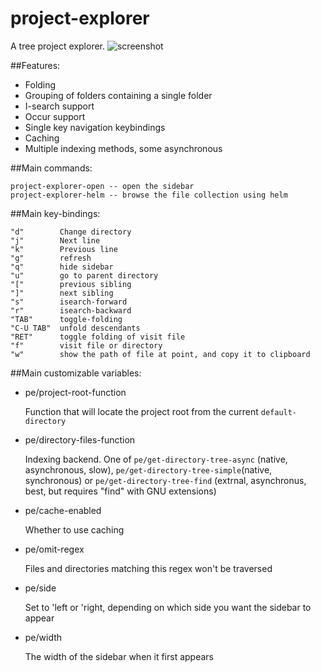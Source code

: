 # project-explorer
A tree project explorer.
![screenshot](https://github.com/sabof/project-explorer/raw/master/screenshot.png)

##Features:

* Folding
* Grouping of folders containing a single folder
* I-search support
* Occur support
* Single key navigation keybindings
* Caching
* Multiple indexing methods, some asynchronous

##Main commands:

    project-explorer-open -- open the sidebar
    project-explorer-helm -- browse the file collection using helm

##Main key-bindings:

    "d"        Change directory
    "j"        Next line
    "k"        Previous line
    "g"        refresh
    "q"        hide sidebar
    "u"        go to parent directory
    "["        previous sibling
    "]"        next sibling
    "s"        isearch-forward
    "r"        isearch-backward
    "TAB"      toggle-folding
    "C-U TAB"  unfold descendants
    "RET"      toggle folding of visit file
    "f"        visit file or directory
    "w"        show the path of file at point, and copy it to clipboard

##Main customizable variables:

* pe/project-root-function

   Function that will locate the project root from the current
   `default-directory`

* pe/directory-files-function

   Indexing backend. One of `pe/get-directory-tree-async` (native, asynchronous,
   slow), `pe/get-directory-tree-simple`(native, synchronous) or
   `pe/get-directory-tree-find` (extrnal, asynchronus, best, but requires "find"
   with GNU extensions)

* pe/cache-enabled

   Whether to use caching

* pe/omit-regex

   Files and directories matching this regex won't be traversed

* pe/side

   Set to 'left or 'right, depending on which side you want the sidebar to appear

* pe/width

   The width of the sidebar when it first appears
